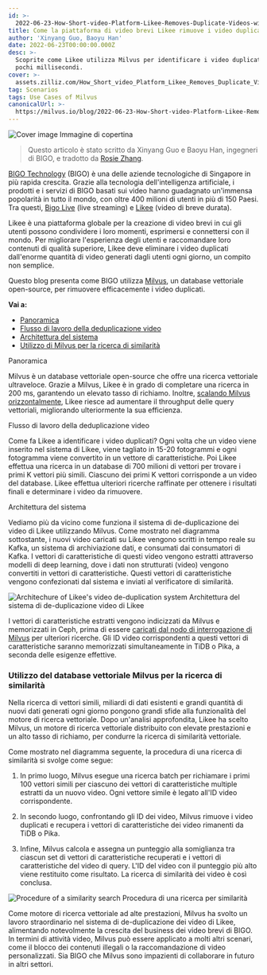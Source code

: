 ```yaml
---
id: >-
  2022-06-23-How-Short-video-Platform-Likee-Removes-Duplicate-Videos-with-Milvus.md
title: Come la piattaforma di video brevi Likee rimuove i video duplicati con Milvus
author: 'Xinyang Guo, Baoyu Han'
date: 2022-06-23T00:00:00.000Z
desc: >-
  Scoprite come Likee utilizza Milvus per identificare i video duplicati in
  pochi millisecondi.
cover: >-
  assets.zilliz.com/How_Short_video_Platform_Likee_Removes_Duplicate_Videos_with_Milvus_07bd75ec82.png
tag: Scenarios
tags: Use Cases of Milvus
canonicalUrl: >-
  https://milvus.io/blog/2022-06-23-How-Short-video-Platform-Likee-Removes-Duplicate-Videos-with-Milvus.md
---
```

<p>
  
   <span class="img-wrapper"> <img translate="no" src="https://assets.zilliz.com/How_Short_video_Platform_Likee_Removes_Duplicate_Videos_with_Milvus_07bd75ec82.png" alt="Cover image" class="doc-image" id="cover-image" />
   </span> <span class="img-wrapper"> <span>Immagine di copertina</span> </span></p>
<blockquote>
<p>Questo articolo è stato scritto da Xinyang Guo e Baoyu Han, ingegneri di BIGO, e tradotto da <a href="https://www.linkedin.cn/incareer/in/rosie-zhang-694528149">Rosie Zhang</a>.</p>
</blockquote>
<p><a href="https://www.bigo.sg/">BIGO Technology</a> (BIGO) è una delle aziende tecnologiche di Singapore in più rapida crescita. Grazie alla tecnologia dell'intelligenza artificiale, i prodotti e i servizi di BIGO basati sui video hanno guadagnato un'immensa popolarità in tutto il mondo, con oltre 400 milioni di utenti in più di 150 Paesi. Tra questi, <a href="https://www.bigo.tv/bigo_intro/en.html?hk=true">Bigo Live</a> (live streaming) e <a href="https://likee.video/">Likee</a> (video di breve durata).</p>
<p>Likee è una piattaforma globale per la creazione di video brevi in cui gli utenti possono condividere i loro momenti, esprimersi e connettersi con il mondo. Per migliorare l'esperienza degli utenti e raccomandare loro contenuti di qualità superiore, Likee deve eliminare i video duplicati dall'enorme quantità di video generati dagli utenti ogni giorno, un compito non semplice.</p>
<p>Questo blog presenta come BIGO utilizza <a href="https://milvus.io">Milvus</a>, un database vettoriale open-source, per rimuovere efficacemente i video duplicati.</p>
<p><strong>Vai a:</strong></p>
<ul>
<li><a href="#Overview">Panoramica</a></li>
<li><a href="#Video-deduplication-workflow">Flusso di lavoro della deduplicazione video</a></li>
<li><a href="#System-architecture">Architettura del sistema</a></li>
<li><a href="#Using-Milvus-vector-database-to-power-similarity-search">Utilizzo di Milvus per la ricerca di similarità</a></li>
</ul>
<custom-h1>Panoramica</custom-h1><p>Milvus è un database vettoriale open-source che offre una ricerca vettoriale ultraveloce. Grazie a Milvus, Likee è in grado di completare una ricerca in 200 ms, garantendo un elevato tasso di richiamo. Inoltre, <a href="https://milvus.io/docs/v2.0.x/scaleout.md#Scale-a-Milvus-Cluster">scalando Milvus orizzontalmente</a>, Likee riesce ad aumentare il throughput delle query vettoriali, migliorando ulteriormente la sua efficienza.</p>
<custom-h1>Flusso di lavoro della deduplicazione video</custom-h1><p>Come fa Likee a identificare i video duplicati? Ogni volta che un video viene inserito nel sistema di Likee, viene tagliato in 15-20 fotogrammi e ogni fotogramma viene convertito in un vettore di caratteristiche. Poi Likee effettua una ricerca in un database di 700 milioni di vettori per trovare i primi K vettori più simili. Ciascuno dei primi K vettori corrisponde a un video del database. Likee effettua ulteriori ricerche raffinate per ottenere i risultati finali e determinare i video da rimuovere.</p>
<custom-h1>Architettura del sistema</custom-h1><p>Vediamo più da vicino come funziona il sistema di de-duplicazione dei video di Likee utilizzando Milvus. Come mostrato nel diagramma sottostante, i nuovi video caricati su Likee vengono scritti in tempo reale su Kafka, un sistema di archiviazione dati, e consumati dai consumatori di Kafka. I vettori di caratteristiche di questi video vengono estratti attraverso modelli di deep learning, dove i dati non strutturati (video) vengono convertiti in vettori di caratteristiche. Questi vettori di caratteristiche vengono confezionati dal sistema e inviati al verificatore di similarità.</p>
<p>
  
   <span class="img-wrapper"> <img translate="no" src="https://assets.zilliz.com/Likee_1_6f7ebcd8fc.png" alt="Architechure of Likee's video de-duplication system" class="doc-image" id="architechure-of-likee's-video-de-duplication-system" />
   </span> <span class="img-wrapper"> <span>Architettura del sistema di de-duplicazione video di Likee</span> </span></p>
<p>I vettori di caratteristiche estratti vengono indicizzati da Milvus e memorizzati in Ceph, prima di essere <a href="https://milvus.io/blog/deep-dive-5-real-time-query.md">caricati dal nodo di interrogazione di Milvus</a> per ulteriori ricerche. Gli ID video corrispondenti a questi vettori di caratteristiche saranno memorizzati simultaneamente in TiDB o Pika, a seconda delle esigenze effettive.</p>
<h3 id="Using-Milvus-vector-database-to-power-similarity-search" class="common-anchor-header">Utilizzo del database vettoriale Milvus per la ricerca di similarità</h3><p>Nella ricerca di vettori simili, miliardi di dati esistenti e grandi quantità di nuovi dati generati ogni giorno pongono grandi sfide alla funzionalità del motore di ricerca vettoriale. Dopo un'analisi approfondita, Likee ha scelto Milvus, un motore di ricerca vettoriale distribuito con elevate prestazioni e un alto tasso di richiamo, per condurre la ricerca di similarità vettoriale.</p>
<p>Come mostrato nel diagramma seguente, la procedura di una ricerca di similarità si svolge come segue:</p>
<ol>
<li><p>In primo luogo, Milvus esegue una ricerca batch per richiamare i primi 100 vettori simili per ciascuno dei vettori di caratteristiche multiple estratti da un nuovo video. Ogni vettore simile è legato all'ID video corrispondente.</p></li>
<li><p>In secondo luogo, confrontando gli ID dei video, Milvus rimuove i video duplicati e recupera i vettori di caratteristiche dei video rimanenti da TiDB o Pika.</p></li>
<li><p>Infine, Milvus calcola e assegna un punteggio alla somiglianza tra ciascun set di vettori di caratteristiche recuperati e i vettori di caratteristiche del video di query. L'ID del video con il punteggio più alto viene restituito come risultato. La ricerca di similarità dei video è così conclusa.</p></li>
</ol>
<p>
  
   <span class="img-wrapper"> <img translate="no" src="https://assets.zilliz.com/02_a24d251c8f.png" alt="Procedure of a similarity search" class="doc-image" id="procedure-of-a-similarity-search" />
   </span> <span class="img-wrapper"> <span>Procedura di una ricerca per similarità</span> </span></p>
<p>Come motore di ricerca vettoriale ad alte prestazioni, Milvus ha svolto un lavoro straordinario nel sistema di de-duplicazione dei video di Likee, alimentando notevolmente la crescita del business dei video brevi di BIGO. In termini di attività video, Milvus può essere applicato a molti altri scenari, come il blocco dei contenuti illegali o la raccomandazione di video personalizzati. Sia BIGO che Milvus sono impazienti di collaborare in futuro in altri settori.</p>
